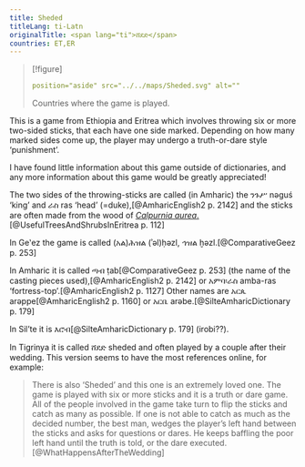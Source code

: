 ```yaml
---
title: Sheded
titleLang: ti-Latn
originalTitle: <span lang="ti">ሸደድ</span>
countries: ET,ER
---
```


> [!figure]
>
> ```yaml
> position="aside" src="../../maps/Sheded.svg" alt=""
> ```
>
> Countries where the game is played.

This is a game from Ethiopia and Eritrea which involves throwing six or more
two-sided sticks, that each have one side marked. Depending on how many marked
sides come up, the player may undergo a truth-or-dare style ‘punishment’.

I have found little information about this game outside of dictionaries, and any
more information about this game would be greatly appreciated!

The two sides of the throwing-sticks are called (in Amharic) the <span lang="am">ንጉሥ</span> <span lang="am-Latn">nəguś</span> ‘king’ and <span lang="am">ራስ</span> <span lang="am-Latn">ras</span> ‘head’ (=duke),[@AmharicEnglish2 p. 2142] and the sticks are often made from the wood of [<cite>Calpurnia aurea</cite>.](https://en.wikipedia.org/wiki/Calpurnia_aurea)[@UsefulTreesAndShrubsInEritrea p. 112]

In Geʽez the game is called <span lang="gez" class="aka">(አል)ሕዝል</span> <span lang="gez-Latn" class="aka">(ʾəl)ḥəzl</span>, <span lang="gez" class="aka">ኅዝል</span> <span lang="gez-Latn" class="aka">ḫəzl</span>.[@ComparativeGeez p. 253]

In Amharic it is called <span lang="am" class="aka">ጣብ</span> <span lang="am-Latn">ṭab</span>[@ComparativeGeez p. 253] (the name of the casting pieces used),[@AmharicEnglish2 p. 2142] or <span lang="am">አምባ፡ራስ</span> <span lang="am-Latn">amba-ras</span> ‘fortress-top’.[@AmharicEnglish2 p. 1127] Other names are <span lang="am">አርጴ</span> <span lang="am-Latn">arəppe</span>[@AmharicEnglish2 p.  1160] or <span lang="am">አርቤ</span> <span lang="am-Latn">arəbe</span>.[@SilteAmharicDictionary p. 179]

In Silʼte it is <span lang="stv" class="aka">እሮብ</span>[@SilteAmharicDictionary p. 179] (<span lang="stv-Latn">irobi</span>??).

In Tigrinya it is called <span lang="ti" class="aka">ሸደድ</span> <span
lang="ti-Latn">sheded</span> and often played by a couple after their wedding.
This version seems to have the most references online, for example:

> There is also ‘Sheded’ and this one is an extremely loved one. The game is
> played with six or more sticks and it is a truth or dare game. All of the
> people involved in the game take turn to flip the sticks and catch as many as
> possible. If one is not able to catch as much as the decided number, the best
> man, wedges the player’s left hand between the sticks and asks for questions
> or dares. He keeps baffling the poor left hand until the truth is told, or the
> dare executed.[@WhatHappensAfterTheWedding]
